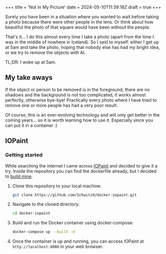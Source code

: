 +++
title = 'Not in My Picture'
date = 2024-05-10T11:39:18Z
draft = true
+++

Surely you have been in a situation where you wanted to wait before taking a photo because there were other people in the lens. Or think about how beautiful the photo of that square would have been without the people.

That's it... I do this almost every time I take a photo (apart from the time I was in the middle of nowhere in Iceland).
So I said to myself: either I get up at 5am and take the photo, hoping that nobody else has had my bright idea, or we try to remove the objects with AI.

TL;DR: I woke up at 5am.

## My take aways

If the object or person to be removed is in the foreground, there are no shadows and the background is not too complicated, it works almost perfectly, otherwise bye-bye!
Practically every photo where I have tried to remove one or more people has had a very poor result.

Of course, this is an ever-evolving technology and will only get better in the coming years... so it is worth learning how to use it. Especially since you can put it in a container :)

## IOPaint

### Getting started

While searching the internet I came across [IOPaint](https://github.com/Sanster/IOPaint) and decided to give it a try. Inside the repository you can find the dockerfile already, but I decided to [build mine](https://github.com/Schwitzd/docker-iopaint).

1. Clone this repository to your local machine:

    ```bash
    git clone https://github.com/Schwitzd/docker-iopaint.git
    ```

2. Navigate to the cloned directory:

    ```bash
    cd docker-iopaint
    ```

3. Build and run the Docker container using docker-compose:

    ```bash
    docker-compose up --build -d
    ```

4. Once the container is up and running, you can access IOPaint at `http://localhost:8080` in your web browser.